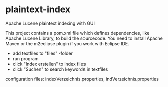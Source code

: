 plaintext-index
=================
Apache Lucene plaintext indexing with GUI

This project contains a pom.xml file which defines dependencies, like Apache Lucene Library, to build the sourcecode.
You need to install Apache Maven or the m2eclipse plugin if you work with Eclipse IDE.

- add textfiles to "files" -folder
- run program 
- click "Index erstellen" to index files
- click "Suchen" to search keywords in textfiles

configuration files: indexVerzeichnis.properties, indVerzeichnis.properties
